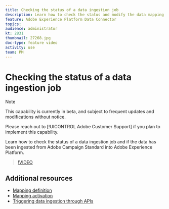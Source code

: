 ```yaml
---
title: Checking the status of a data ingestion job 
description: Learn how to check the status and modify the data mapping.
feature: Adobe Experience Platform Data Connector
topics:
audience: administrator
kt: 2831
thumbnail: 27268.jpg
doc-type: feature video
activity: use
team: PM
---
```


# Checking the status of a data ingestion job 

>[!NOTE]
>
>This capability is currently in beta, and subject to frequent updates and modifications without notice.
>
>Please reach out to [!UICONTROL Adobe Customer Support] if you plan to implement this capability.

Learn how to check the status of a data ingestion job and if the data has been ingested from Adobe Campaign Standard into Adobe Experience Platform.

>[!VIDEO](https://video.tv.adobe.com/v/27268?quality=12)

## Additional resources

* [Mapping definition](https://docs.adobe.com/content/help/en/campaign-standard/using/administrating/mapping-campaign-and-aep-data/aep-mapping-definition.html)
* [Mapping activation](https://docs.adobe.com/content/help/en/campaign-standard/using/administrating/mapping-campaign-and-aep-data/aep-mapping-activation.html)
* [Triggering data ingestion through APIs](https://docs.adobe.com/content/help/en/campaign-standard/using/administrating/mapping-campaign-and-aep-data/aep-triggering-data-ingestion.html)
